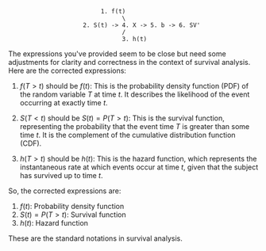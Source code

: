                               1. f(t)
                                    \
                         2. S(t) -> 4. X -> 5. b -> 6. SV'
                                    /
                                    3. h(t)


The expressions you've provided seem to be close but need some adjustments for clarity and correctness in the context of survival analysis. Here are the corrected expressions:

1. $f(T > t)$ should be $f(t)$: This is the probability density function (PDF) of the random variable $T$ at time $t$. It describes the likelihood of the event occurring at exactly time $t$.

2. $S(T < t)$ should be $S(t) = P(T > t)$: This is the survival function, representing the probability that the event time $T$ is greater than some time $t$. It is the complement of the cumulative distribution function (CDF).

3. $h(T > t)$ should be $h(t)$: This is the hazard function, which represents the instantaneous rate at which events occur at time $t$, given that the subject has survived up to time $t$.

So, the corrected expressions are:

1. $f(t)$: Probability density function
2. $S(t) = P(T > t)$: Survival function
3. $h(t)$: Hazard function

These are the standard notations in survival analysis.
